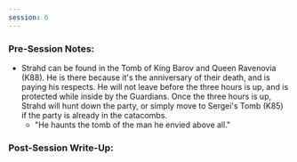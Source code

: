 ```yaml
---
session: 6
---
```


### Pre-Session Notes:

* Strahd can be found in the Tomb of King Barov and Queen Ravenovia (K88). He is there because it's the anniversary of their death, and is paying his respects. He will not leave before the three hours is up, and is protected while inside by the Guardians. Once the three hours is up, Strahd will hunt down the party, or simply move to Sergei's Tomb (K85) if the party is already in the catacombs.
	*  "He haunts the tomb of the man he envied above all."

### Post-Session Write-Up:
